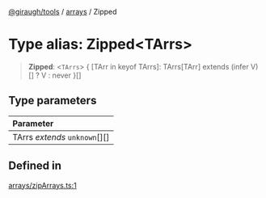 [@giraugh/tools](../../modules.md) / [arrays](../arrays.md) / Zipped

# Type alias: Zipped\<TArrs\>

> **Zipped**: \<`TArrs`\> \{ [TArr in keyof TArrs]: TArrs[TArr] extends (infer V)[] ? V : never }[]

## Type parameters

| Parameter                     |
| :---------------------------- |
| TArrs _extends_ `unknown`[][] |

## Defined in

[arrays/zipArrays.ts:1](https://github.com/giraugh/tools/blob/a6c3d4a/lib/arrays/zipArrays.ts#L1)
